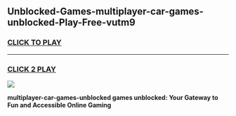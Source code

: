 
## Unblocked-Games-multiplayer-car-games-unblocked-Play-Free-vutm9
<h3>
<a href="https://premium76.site?title=multiplayer-car-games-unblocked&ref=23A">CLICK TO PLAY</a></h3>
<hr>

<h3>
<a href="https://premium76.site?title=multiplayer-car-games-unblocked&ref=23A">CLICK 2 PLAY</a>
  
</h3>

<a href="https://premium76.site?title=multiplayer-car-games-unblocked&ref=23A"><img src="https://clearcache.store/games.png"></a>


**multiplayer-car-games-unblocked games unblocked: Your Gateway to Fun and Accessible Online Gaming**
